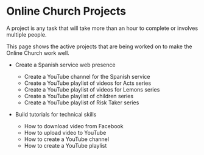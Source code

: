# Online Church Projects

A project is any task that will take more than an hour to complete or involves multiple people.

This page shows the active projects that are being worked on to make the Online Church work well.

* Create a Spanish service web presence
    * Create a YouTube channel for the Spanish service
    * Create a YouTube playlist of videos for Acts series
    * Create a YouTube playlist of videos for Lemons series
    * Create a YouTube playlist of children series
    * Create a YouTube playlist of Risk Taker series
    
* Build tutorials for technical skills
    * How to download video from Facebook
    * How to upload video to YouTube
    * How to create a YouTube channel
    * How to create a YouTube playlist
